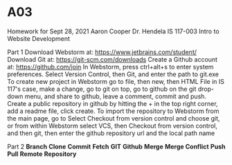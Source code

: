# A03
Homework for Sept 28, 2021
Aaron Cooper
Dr. Hendela
IS 117-003 Intro to Website Development

Part 1
Download Webstorm at: https://www.jetbrains.com/student/ 
Download Git at: https://git-scm.com/downloads 
Create a Github account at: https://github.com/join 
In Webstorm, press ctrl+alt+s to enter system preferences. Select Version Control, then Git, and enter the path to git.exe
To create new project in Webstorm go to file, then new, then HTML File in IS 117's case, make a change, go to git on top, go to github on the git drop-down menu, and share to github, leave a comment, commit and push.
Create a public repository in github by hitting the + in the top right corner, add a readme file, click create. To import the repository to Webstorm from the main page, go to Select Checkout from version control and choose git, or from within Webstorm select VCS, then Checkout from version control, and then git, then enter the github repository url and the local path name 


Part 2
**Branch**
**Clone**
**Commit**
**Fetch**
**GIT**
**Github**
**Merge**
**Merge Conflict**
**Push**
**Pull**
**Remote**
**Repository**
